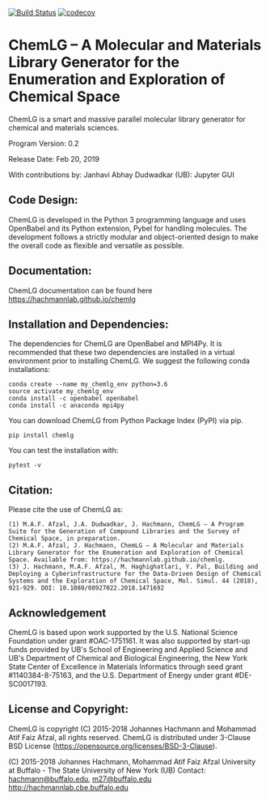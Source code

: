 [![Build Status](https://travis-ci.org/hachmannlab/chemlg.svg?branch=master)](https://travis-ci.org/hachmannlab/chemlg)
[![codecov](https://codecov.io/gh/hachmannlab/chemlg/branch/master/graph/badge.svg)](https://codecov.io/gh/hachmannlab/chemlg)
# ChemLG – A Molecular and Materials Library Generator for the Enumeration and Exploration of Chemical Space
ChemLG is a smart and massive parallel molecular library generator for chemical and materials sciences.

Program Version: 0.2

Release Date: Feb 20, 2019

With contributions by:
Janhavi Abhay Dudwadkar (UB): Jupyter GUI

## Code Design:
ChemLG is developed in the Python 3 programming language and uses OpenBabel and its Python extension, Pybel for handling molecules. The development follows a strictly modular and object-oriented design to make the overall code as flexible and versatile as possible.

## Documentation:
ChemLG documentation can be found here https://hachmannlab.github.io/chemlg

## Installation and Dependencies:
The dependencies for ChemLG are OpenBabel and MPI4Py. It is recommended that these two dependencies are installed in a virtual environment prior to installing ChemLG. We suggest the following conda installations:


    conda create --name my_chemlg_env python=3.6
    source activate my_chemlg_env
    conda install -c openbabel openbabel
    conda install -c anaconda mpi4py
    
You can download ChemLG from Python Package Index (PyPI) via pip. 

    pip install chemlg


You can test the installation with:

    pytest -v



## Citation:
Please cite the use of ChemLG as:


    (1) M.A.F. Afzal, J.A. Dudwadkar, J. Hachmann, ChemLG – A Program Suite for the Generation of Compound Libraries and the Survey of Chemical Space, in preparation.
    (2) M.A.F. Afzal, J. Hachmann, ChemLG – A Molecular and Materials Library Generator for the Enumeration and Exploration of Chemical Space. Available from: https://hachmannlab.github.io/chemlg. 
    (3) J. Hachmann, M.A.F. Afzal, M. Haghighatlari, Y. Pal, Building and Deploying a Cyberinfrastructure for the Data-Driven Design of Chemical Systems and the Exploration of Chemical Space, Mol. Simul. 44 (2018), 921-929. DOI: 10.1080/08927022.2018.1471692

## Acknowledgement
ChemLG is based upon work supported by the U.S. National Science Foundation under grant #OAC-1751161. It was also supported by start-up funds provided by UB's School of Engineering and Applied Science and UB's Department of Chemical and Biological Engineering, the New York State Center of Excellence in Materials Informatics through seed grant #1140384-8-75163, and the U.S. Department of Energy under grant #DE-SC0017193.

## License and Copyright:
ChemLG is copyright (C) 2015-2018 Johannes Hachmann and Mohammad Atif Faiz Afzal, all rights reserved. 
ChemLG is distributed under 3-Clause BSD License (https://opensource.org/licenses/BSD-3-Clause).

(C) 2015-2018 Johannes Hachmann, Mohammad Atif Faiz Afzal
University at Buffalo - The State University of New York (UB)
Contact: hachmann@buffalo.edu, m27@buffalo.edu
http://hachmannlab.cbe.buffalo.edu
